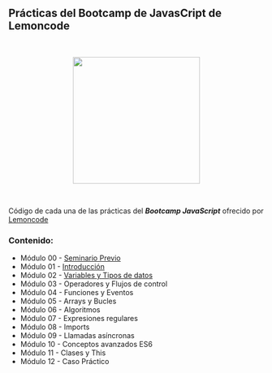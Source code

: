 ## Prácticas del Bootcamp de JavasCript de Lemoncode
<br>
<p align="center">
<img src="https://images.squarespace-cdn.com/content/v1/56cdb491a3360cdd18de5e16/1536153413819-R1MYY9PC7NFCXX85EJMV/1.png" width="250">
</p>
<br>

Código de cada una de las prácticas del ***Bootcamp JavaScript*** ofrecido por [Lemoncode](https://lemoncode.net/)

### **Contenido:**
* Módulo 00 - [Seminario Previo](https://github.com/juanjopareja/bootcamp-javascript-lemoncode/tree/main/M%C3%B3dulo%2000%20-%20Seminario%20Previo)
* Módulo 01 - [Introducción](https://github.com/juanjopareja/bootcamp-javascript-lemoncode/tree/main/M%C3%B3dulo%2001%20-%20Introducci%C3%B3n)
* Módulo 02 - [Variables y Tipos de datos](https://github.com/juanjopareja/bootcamp-javascript-lemoncode/tree/main/M%C3%B3dulo%2002%20-%20Variables%20y%20Tipos%20de%20datos)
* Módulo 03 - Operadores y Flujos de control
* Módulo 04 - Funciones y Eventos
* Módulo 05 - Arrays y Bucles
* Módulo 06 - Algoritmos
* Módulo 07 - Expresiones regulares
* Módulo 08 - Imports
* Módulo 09 - Llamadas asíncronas
* Módulo 10 - Conceptos avanzados ES6
* Módulo 11 - Clases y This
* Módulo 12 - Caso Práctico
